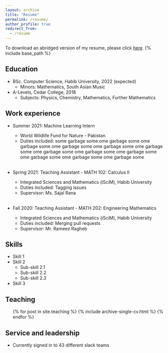 ```yaml
---
layout: archive
title: "Resume"
permalink: /resume/
author_profile: true
redirect_from:
  - /resume
---
```


To download an abridged version of my resume, please click [here](/files/m-usaidrehman-resume.pdf).
{% include base_path %}
## Education
* BSc. Computer Science, Habib University, 2022 (expected)
  * Minors: Mathematics, South Asian Music 
* A-Levels, Cedar College, 2018 
  * Subjects: Physics, Chemistry, Mathematics, Further Mathematics 

## Work experience

* Summer 2021: Machine Learning Intern
  * World Wildlife Fund for Nature - Pakistan
  * Duties included:   some garbage some ome garbage some ome garbage some ome garbage some ome garbage some ome garbage some ome garbage some ome garbage some ome garbage some ome garbage some ome garbage some ome garbage some 
  
  <br />
* Spring 2021: Teaching Assistant - MATH 102: Calculus II
  * Integrated Sciences and Mathematics (iSciM), Habib University
  * Duties included: Tagging issues
  * Supervisor: Ms. Sajal Rana

  <br />
* Fall 2020: Teaching Assistant - MATH 202: Engineering Mathematics
  * Integrated Sciences and Mathematics (iSciM), Habib University
  * Duties included: Merging pull requests
  * Supervisor: Mr. Rameez Ragheb
  
## Skills

* Skill 1
* Skill 2
  * Sub-skill 2.1
  * Sub-skill 2.2
  * Sub-skill 2.3
* Skill 3

## Teaching

  <ul>{% for post in site.teaching %}
    {% include archive-single-cv.html %}
  {% endfor %}</ul>
  
## Service and leadership

* Currently signed in to 43 different slack teams
